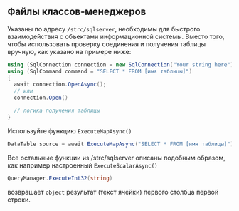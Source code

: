 ## Файлы классов-менеджеров
Указаны по адресу ```/strc/sqlserver```, необходимы для быстрого взаимодействия с объектами информационной системы.
Вместо того, чтобы использовать проверку соединения и получения таблицы вручную, как указано на примере ниже:
```csharp
using (SqlConnection connection = new SqlConnection("Your string here")
using (SqlCommand command = "SELECT * FROM [имя таблицы]")
{
  await connection.OpenAsync();
  // или
  connection.Open()

  // логика получения таблицы
}
```
Используйте функцию ```ExecuteMapAsync()```
```csharp
DataTable source = await ExecuteMapAsync("SELECT * FROM [имя таблицы]");
```
Все остальные функции из /strc/sqlserver описаны подобным образом, как например настроенный ```ExecuteScalarAsync()```
```csharp 
QueryManager.ExecuteInt32(string)
```
возврашает ```object``` результат (текст ячейки) первого столбца первой строки.
